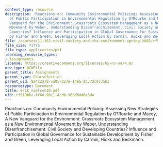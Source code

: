 ```yaml
---
content_type: resource
description: 'Reactions on: Community Environmental Policing: Assessing New Strategies
  of Public Participation in Environmental Regulation by O?Rourke and Macey, A New
  Vanguard for the Environment: Grassroots Ecosystem Management as a New Environmental
  Movement by Weber, Understanding Disenfranchisement: Civil Society and Developing
  Countries? Influence and Participation in Global Governance for Sustainable Development
  by Fisher and Green, Leveraging Local Action by Carmin, Hicks and Beckmann.'
file: /courses/11-363-civil-society-and-the-environment-spring-2005/cf519bbeff6d98c14cdb966d6dd6e6da_erik_nielsen10.pdf
file_size: 71775
file_type: application/pdf
learning_resource_types:
- Assignments
license: https://creativecommons.org/licenses/by-nc-sa/4.0/
ocw_type: OCWFile
parent_title: Assignments
parent_type: CourseSection
parent_uid: 824c2a70-5a05-227e-14e5-2c372c0c3ab3
resourcetype: Document
title: erik_nielsen10.pdf
uid: cf519bbe-ff6d-98c1-4cdb-966d6dd6e6da
---
```

Reactions on: Community Environmental Policing: Assessing New Strategies of Public Participation in Environmental Regulation by O?Rourke and Macey, A New Vanguard for the Environment: Grassroots Ecosystem Management as a New Environmental Movement by Weber, Understanding Disenfranchisement: Civil Society and Developing Countries? Influence and Participation in Global Governance for Sustainable Development by Fisher and Green, Leveraging Local Action by Carmin, Hicks and Beckmann.